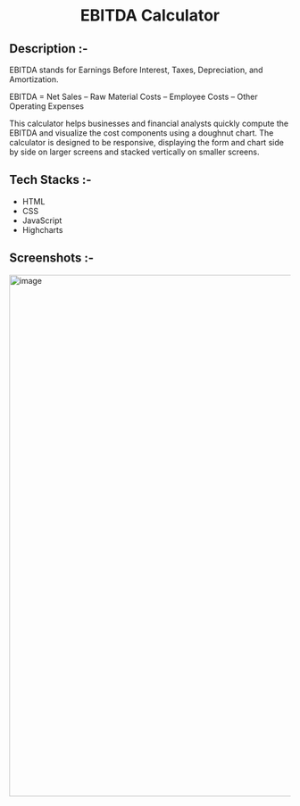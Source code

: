 # <p align="center">EBITDA Calculator</p>

## Description :-

EBITDA stands for Earnings Before Interest, Taxes, Depreciation, and Amortization.<br>

EBITDA = Net Sales – Raw Material Costs – Employee Costs – Other Operating Expenses<br>

This calculator helps businesses and financial analysts quickly compute the EBITDA and visualize the cost components using a doughnut chart. The calculator is designed to be responsive, displaying the form and chart side by side on larger screens and stacked vertically on smaller screens.

## Tech Stacks :-

- HTML
- CSS
- JavaScript
- Highcharts

## Screenshots :-

<img width="935" alt="image" src="https://github.com/user-attachments/assets/18fdcbed-6523-4f10-b8de-a3f9f7ed146a">
